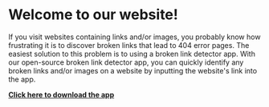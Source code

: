 # Welcome to our website!
If you visit websites containing links and/or images, you probably know how frustrating it is to discover broken links that lead to 404 error pages. The easiest solution to this problem is to using a broken link detector app. With our open-source broken link detector app, you can quickly identify any broken links and/or images on a website by inputting the website's link into the app.

[**Click here to download the app**](https://github.com/Sitemap-Crawler/Sitemap-Crawler)
